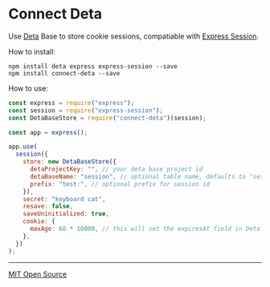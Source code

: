 # Connect Deta

Use [Deta](https://deta.sh) Base to store cookie sessions, compatiable with [Express Session](https://expressjs.com/en/resources/middleware/session.html).

How to install:
```
npm install deta express express-session --save
npm install connect-deta --save
```


How to use:
```javascript
const express = require("express");
const session = require("express-session");
const DetaBaseStore = require("connect-deta")(session);

const app = express();

app.use(
  session({
    store: new DetaBaseStore({
      detaProjectKey: "", // your deta base project id
      detaBaseName: "session", // optional table name, defaults to "session"
      prefix: "test:", // optional prefix for session id
    }),
    secret: "keyboard cat",
    resave: false,
    saveUninitialized: true,
    cookie: {
      maxAge: 60 * 10000, // this will set the expiresAt field in Deta base
    },
  })
);
```

* * *

[MIT Open Source](/LICENSE.txt)
